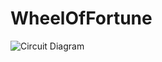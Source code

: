 # WheelOfFortune

![Circuit Diagram](https://media-exp1.licdn.com/dms/image/C562DAQFLy2jrOR1dhQ/profile-treasury-image-shrink_8192_8192/0/1602266343375?e=1608865200&v=beta&t=zjBOfXF55KqddJrKAq17OEwtn8OpCR6M2b4wR95wkV4)
